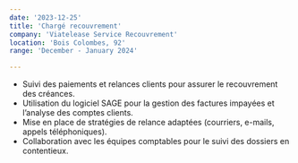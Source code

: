 ```yaml
---
date: '2023-12-25'
title: 'Chargé recouvrement'
company: 'Viatelease Service Recouvrement'
location: 'Bois Colombes, 92'
range: 'December - January 2024'

---
```


- Suivi des paiements et relances clients pour assurer le recouvrement des créances.
- Utilisation du logiciel SAGE pour la gestion des factures impayées et l’analyse des comptes clients.
- Mise en place de stratégies de relance adaptées (courriers, e-mails, appels téléphoniques).
- Collaboration avec les équipes comptables pour le suivi des dossiers en contentieux.


